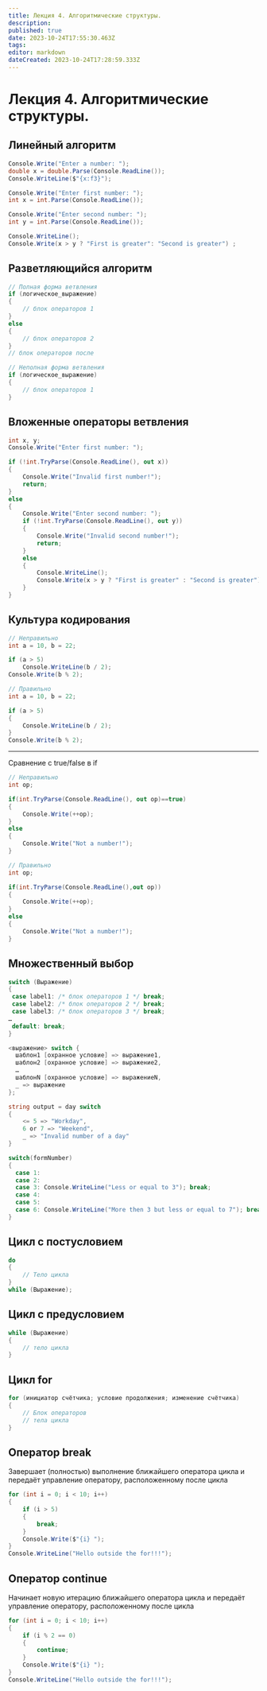 ```yaml
---
title: Лекция 4. Алгоритмические структуры.
description: 
published: true
date: 2023-10-24T17:55:30.463Z
tags: 
editor: markdown
dateCreated: 2023-10-24T17:28:59.333Z
---
```


# Лекция 4. Алгоритмические структуры.

## Линейный алгоритм

```cs
Console.Write("Enter a number: ");
double x = double.Parse(Console.ReadLine());
Console.WriteLine($"{x:f3}");
```
```cs
Console.Write("Enter first number: ");
int x = int.Parse(Console.ReadLine());

Console.Write("Enter second number: ");
int y = int.Parse(Console.ReadLine());

Console.WriteLine();
Console.Write(x > y ? "First is greater": "Second is greater") ;
```

## Разветляющийся алгоритм

```cs
// Полная форма ветвления
if (логическое_выражение)
{
	// блок операторов 1
}
else
{
	// блок операторов 2
}
// блок операторов после
```

```cs
// Неполная форма ветвления
if (логическое_выражение)
{
	// блок операторов 1
}
```

## Вложенные операторы ветвления

```cs
int x, y;
Console.Write("Enter first number: ");

if (!int.TryParse(Console.ReadLine(), out x))
{
	Console.Write("Invalid first number!");
	return;
}
else
{
	Console.Write("Enter second number: ");
	if (!int.TryParse(Console.ReadLine(), out y))
	{
		Console.Write("Invalid second number!");
		return;
	}	
	else
	{
		Console.WriteLine();
		Console.Write(x > y ? "First is greater" : "Second is greater");
	}
}
```

## Культура кодирования

```cs
// Неправильно
int a = 10, b = 22;

if (a > 5)
	Console.WriteLine(b / 2);
Console.Write(b % 2);
```

```cs
// Правильно
int a = 10, b = 22;

if (a > 5)
{
	Console.WriteLine(b / 2);
}
Console.Write(b % 2);
```

---
Сравнение c true/false в if

```cs
// Неправильно
int op;

if(int.TryParse(Console.ReadLine(), out op)==true)
{
	Console.Write(++op);
}
else
{
	Console.Write("Not a number!");
}
```

```cs
// Правильно
int op;

if(int.TryParse(Console.ReadLine(),out op))
{
	Console.Write(++op);
}
else
{
	Console.Write("Not a number!");
}
```

## Множественный выбор

```cs
switch (Выражение)
{
 case label1: /* блок операторов 1 */ break;
 case label2: /* блок операторов 2 */ break;
 case label3: /* блок операторов 3 */ break;
…
 default: break;
}
```

```cs
<выражение> switch {
  шаблон1 [охранное условие] => выражение1,
  шаблон2 [охранное условие] => выражение2,
  …
  шаблонN [охранное условие] => выражениеN,
  _ => выражение
};
```

```cs
string output = day switch
{
	<= 5 => "Workday",
	6 or 7 => "Weekend",
	_ => "Invalid number of a day"
}
```

```cs
switch(formNumber)
{
  case 1:
  case 2:
  case 3: Console.WriteLine("Less or equal to 3"); break;
  case 4:
  case 5:
  case 6: Console.WriteLine("More then 3 but less or equal to 7"); break;
}
```

## Цикл с постусловием

```cs
do
{
	// Тело цикла
}
while (Выражение);
```

## Цикл с предусловием
```cs
while (Выражение)
{
	// тело цикла
}
```

## Цикл for
```cs
for (инициатор счётчика; условие продолжения; изменение счётчика)
{
	// Блок операторов
	// тела цикла
}
```

## Оператор break
Завершает (полностью) выполнение ближайшего оператора цикла и передаёт управление оператору, расположенному после цикла
```cs
for (int i = 0; i < 10; i++)
{
	if (i > 5)
	{
		break;
	}
	Console.Write($"{i} ");
}
Console.WriteLine("Hello outside the for!!!");
```

## Оператор continue
Начинает новую итерацию ближайшего оператора цикла и передаёт управление оператору, расположенному после цикла

```cs
for (int i = 0; i < 10; i++)
{
	if (i % 2 == 0)
	{
		continue;
	}
	Console.Write($"{i} ");
}
Console.WriteLine("Hello outside the for!!!");
```